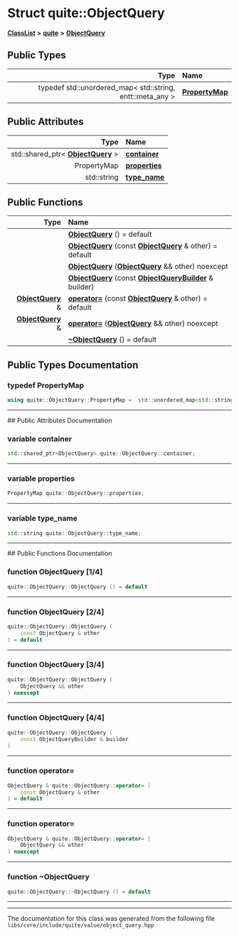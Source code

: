 

# Struct quite::ObjectQuery



[**ClassList**](annotated.md) **>** [**quite**](namespacequite.md) **>** [**ObjectQuery**](structquite_1_1ObjectQuery.md)






















## Public Types

| Type | Name |
| ---: | :--- |
| typedef std::unordered\_map&lt; std::string, entt::meta\_any &gt; | [**PropertyMap**](#typedef-propertymap)  <br> |




## Public Attributes

| Type | Name |
| ---: | :--- |
|  std::shared\_ptr&lt; [**ObjectQuery**](structquite_1_1ObjectQuery.md) &gt; | [**container**](#variable-container)  <br> |
|  PropertyMap | [**properties**](#variable-properties)  <br> |
|  std::string | [**type\_name**](#variable-type_name)  <br> |
















## Public Functions

| Type | Name |
| ---: | :--- |
|   | [**ObjectQuery**](#function-objectquery-14) () = default<br> |
|   | [**ObjectQuery**](#function-objectquery-24) (const [**ObjectQuery**](structquite_1_1ObjectQuery.md) & other) = default<br> |
|   | [**ObjectQuery**](#function-objectquery-34) ([**ObjectQuery**](structquite_1_1ObjectQuery.md) && other) noexcept<br> |
|   | [**ObjectQuery**](#function-objectquery-44) (const [**ObjectQueryBuilder**](classquite_1_1ObjectQueryBuilder.md) & builder) <br> |
|  [**ObjectQuery**](structquite_1_1ObjectQuery.md) & | [**operator=**](#function-operator) (const [**ObjectQuery**](structquite_1_1ObjectQuery.md) & other) = default<br> |
|  [**ObjectQuery**](structquite_1_1ObjectQuery.md) & | [**operator=**](#function-operator_1) ([**ObjectQuery**](structquite_1_1ObjectQuery.md) && other) noexcept<br> |
|   | [**~ObjectQuery**](#function-objectquery) () = default<br> |




























## Public Types Documentation




### typedef PropertyMap 

```C++
using quite::ObjectQuery::PropertyMap =  std::unordered_map<std::string, entt::meta_any>;
```




<hr>
## Public Attributes Documentation




### variable container 

```C++
std::shared_ptr<ObjectQuery> quite::ObjectQuery::container;
```




<hr>



### variable properties 

```C++
PropertyMap quite::ObjectQuery::properties;
```




<hr>



### variable type\_name 

```C++
std::string quite::ObjectQuery::type_name;
```




<hr>
## Public Functions Documentation




### function ObjectQuery [1/4]

```C++
quite::ObjectQuery::ObjectQuery () = default
```




<hr>



### function ObjectQuery [2/4]

```C++
quite::ObjectQuery::ObjectQuery (
    const ObjectQuery & other
) = default
```




<hr>



### function ObjectQuery [3/4]

```C++
quite::ObjectQuery::ObjectQuery (
    ObjectQuery && other
) noexcept
```




<hr>



### function ObjectQuery [4/4]

```C++
quite::ObjectQuery::ObjectQuery (
    const ObjectQueryBuilder & builder
) 
```




<hr>



### function operator= 

```C++
ObjectQuery & quite::ObjectQuery::operator= (
    const ObjectQuery & other
) = default
```




<hr>



### function operator= 

```C++
ObjectQuery & quite::ObjectQuery::operator= (
    ObjectQuery && other
) noexcept
```




<hr>



### function ~ObjectQuery 

```C++
quite::ObjectQuery::~ObjectQuery () = default
```




<hr>

------------------------------
The documentation for this class was generated from the following file `libs/core/include/quite/value/object_query.hpp`

